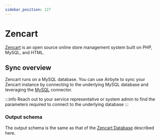 ```yaml
---
sidebar_position: 127
---
```


# Zencart

[Zencart](https://zen-cart.com) is an open source online store management system built on PHP, MySQL, and HTML.

## Sync overview

Zencart runs on a MySQL database. You can use Airbyte to sync your Zencart instance by connecting to the underlying MySQL database and leveraging the [MySQL](mysql.md) connector.

:::info
Reach out to your service representative or system admin to find the parameters required to connect to the underlying database
:::

### Output schema

The output schema is the same as that of the [Zencart Database](https://docs.zen-cart.com/dev/schema/) described here.

